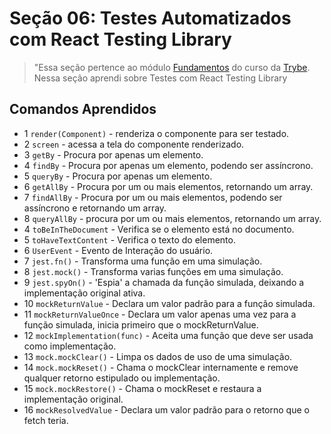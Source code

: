 # Seção 06: Testes Automatizados com React Testing Library

>"Essa seção pertence ao módulo [Fundamentos](https://github.com/Ruan-Portella/Trybe_Exercicios/tree/main/front-end) do curso da [Trybe](https://www.betrybe.com/). Nessa seção aprendi sobre Testes com React Testing Library

## Comandos Aprendidos

- 1 `render(Component)` - renderiza o componente para ser testado.
- 2 `screen` - acessa a tela do componente renderizado.
- 3 `getBy` - Procura por apenas um elemento.
- 4 `findBy` - Procura por apenas um elemento, podendo ser assíncrono.
- 5 `queryBy` - Procura por apenas um elemento.
- 6 `getAllBy` - Procura por um ou mais elementos, retornando um array.
- 7 `findAllBy` - Procura por um ou mais elementos, podendo ser assíncrono e retornando um array.
- 8 `queryAllBy` - procura por um ou mais elementos, retornando um array.
- 4 `toBeInTheDocument` - Verifica se o elemento está no documento.
- 5 `toHaveTextContent` - Verifica o texto do elemento.
- 6 `UserEvent` - Evento de Interação do usuário.
- 7 `jest.fn()` - Transforma uma função em uma simulação.
- 8 `jest.mock()` - Transforma varias funções em uma simulação.
- 9 `jest.spyOn()` - 'Espia' a chamada da função simulada, deixando a implementação original ativa.
- 10 `mockReturnValue` - Declara um valor padrão para a função simulada.
- 11 `mockReturnValueOnce` - Declara um valor apenas uma vez para a função simulada, inicia primeiro que o mockReturnValue.   
- 12 `mockImplementation(func)` - Aceita uma função que deve ser usada como implementação.
- 13 `mock.mockClear()` - Limpa os dados de uso de uma simulação.
- 14 `mock.mockReset()` - Chama o mockClear internamente e remove qualquer retorno estipulado ou implementação.
- 15 `mock.mockRestore()` - Chama o mockReset e restaura a implementação original.
- 16 `mockResolvedValue` - Declara um valor padrão para o retorno que o fetch teria.
